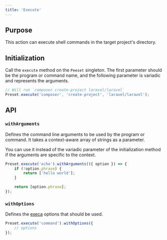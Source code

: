 ```yaml
---
title: 'Execute'
---
```


## Purpose

This action can execute shell commands in the target project's directory.

## Initialization

Call the `execute` method on the `Peeset` singleton. The first parameter should be the program or command name, and the following parameter is variadic and represents the arguments.

```ts
// Will run `composer create-project laravel/laravel`
Preset.execute('composer', 'create-project', 'laravel/laravel');
```

## API

### `withArguments`

Defines the command line arguments to be used by the program or command. It takes a context-aware array of strings as a parameter.

You can use it instead of the variadic parameter of the initialization method if the arguments are specific to the context.

```ts
Preset.execute('echo').withArguments(({ option }) => {
	if (!option.phrase) {
		return ['hello world'];
	}

	return [option.phrase];
});
```

### `withOptions`

Defines the [execa](https://github.com/sindresorhus/execa#options) options that should be used.

```ts
Preset.execute('command').withOptions({
	// options
});
```
